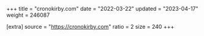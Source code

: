 +++
title = "cronokirby.com"
date = "2022-03-22"
updated = "2023-04-17"
weight = 246087

[extra]
source = "https://cronokirby.com"
ratio = 2
size = 240
+++
